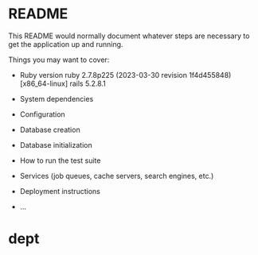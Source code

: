 # README

This README would normally document whatever steps are necessary to get the
application up and running.

Things you may want to cover:

* Ruby version 
  ruby 2.7.8p225 (2023-03-30 revision 1f4d455848) [x86_64-linux]
  rails 5.2.8.1
  
* System dependencies

* Configuration

* Database creation

* Database initialization

* How to run the test suite

* Services (job queues, cache servers, search engines, etc.)

* Deployment instructions

* ...
# dept
